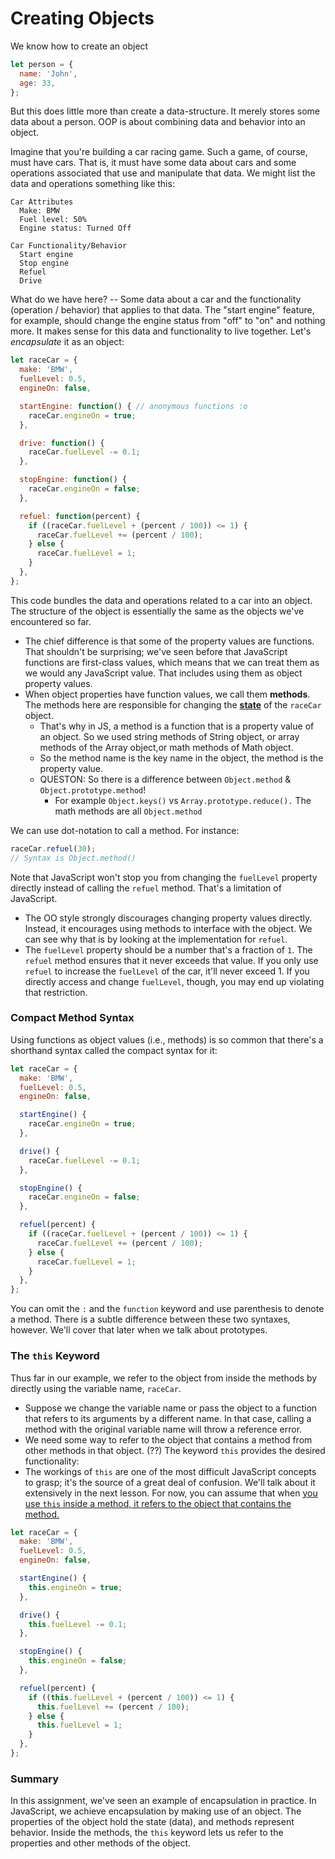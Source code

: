 # Creating Objects

We know how to create an object

```js
let person = {
  name: 'John',
  age: 33,
};
```

But this does little more than create a data-structure. It merely stores some data about a person. OOP is about combining data and behavior into an object. 

Imagine that you're building a car racing game. Such a game, of course, must have cars. That is, it must have some data about cars and some operations associated that use and manipulate that data. We might list the data and operations something like this:

```
Car Attributes
  Make: BMW
  Fuel level: 50%
  Engine status: Turned Off

Car Functionality/Behavior
  Start engine
  Stop engine
  Refuel
  Drive
```

What do we have here? -- Some data about a car and the functionality (operation / behavior) that applies to that data. The "start engine" feature, for example, should change the engine status from "off" to "on" and nothing more. It makes sense for this data and functionality to live together. Let's *encapsulate* it as an object:

```js
let raceCar = {
  make: 'BMW',
  fuelLevel: 0.5,
  engineOn: false,

  startEngine: function() { // anonymous functions :o 
    raceCar.engineOn = true;
  },

  drive: function() {
    raceCar.fuelLevel -= 0.1;
  },

  stopEngine: function() {
    raceCar.engineOn = false;
  },

  refuel: function(percent) {
    if ((raceCar.fuelLevel + (percent / 100)) <= 1) {
      raceCar.fuelLevel += (percent / 100);
    } else {
      raceCar.fuelLevel = 1;
    }
  },
};
```

This code bundles the data and operations related to a car into an object. The structure of the object is essentially the same as the objects we've encountered so far. 

- The chief difference is that some of the property values are functions. That shouldn't be surprising; we've seen before that JavaScript functions are first-class values, which means that we can treat them as we would any JavaScript value. That includes using them as object property values. 
- When object properties have function values, we call them **methods**. The methods here are responsible for changing the <u>**state**</u> of the `raceCar` object.
  - That's why in JS, a  method is a function that is a property value of an object. So we used string methods of String object, or array methods of the Array object,or math methods of Math object. 
  - So the method name is the key name in the object, the method is the property value. 
  - QUESTON: So there is a difference between `Object.method` & `Object.prototype.method`! 
    - For example `Object.keys()` vs `Array.prototype.reduce().` The math methods are all `Object.method`

We can use dot-notation to call a method. For instance:

```js
raceCar.refuel(30);
// Syntax is Object.method()
```

Note that JavaScript won't stop you from changing the `fuelLevel` property directly instead of calling the `refuel` method. That's a limitation of JavaScript. 

- The OO style strongly discourages changing property values directly. Instead, it encourages using methods to interface with the object. We can see why that is by looking at the implementation for `refuel`. 
- The `fuelLevel` property should be a number that's a fraction of `1`. The `refuel` method ensures that it never exceeds that value. If you only use `refuel` to increase the `fuelLevel` of the car, it'll never exceed 1. If you directly access and change `fuelLevel`, though, you may end up violating that restriction.

### Compact Method Syntax

Using functions as object values (i.e., methods) is so common that there's a shorthand syntax called the compact syntax for it:

```js
let raceCar = {
  make: 'BMW',
  fuelLevel: 0.5,
  engineOn: false,

  startEngine() {
    raceCar.engineOn = true;
  },

  drive() {
    raceCar.fuelLevel -= 0.1;
  },

  stopEngine() {
    raceCar.engineOn = false;
  },

  refuel(percent) {
    if ((raceCar.fuelLevel + (percent / 100)) <= 1) {
      raceCar.fuelLevel += (percent / 100);
    } else {
      raceCar.fuelLevel = 1;
    }
  },
};
```

You can omit the `:` and the `function` keyword and use parenthesis to denote a method. There is a subtle difference between these two syntaxes, however. We'll cover that later when we talk about prototypes.

### The `this` Keyword

Thus far in our example, we refer to the object from inside the methods by directly using the variable name, `raceCar`. 

- Suppose we change the variable name or pass the object to a function that refers to its arguments by a different name. In that case, calling a method with the original variable name will throw a reference error. 
- We need some way to refer to the object that contains a method from other methods in that object.  (??) The keyword `this` provides the desired functionality:
- The workings of `this` are one of the most difficult JavaScript concepts to grasp; it's the source of a great deal of confusion. We'll talk about it extensively in the next lesson. For now, you can assume that when <u>you use `this` inside a method, it refers to the object that contains the method.</u>

```js
let raceCar = {
  make: 'BMW',
  fuelLevel: 0.5,
  engineOn: false,

  startEngine() {
    this.engineOn = true;
  },

  drive() {
    this.fuelLevel -= 0.1;
  },

  stopEngine() {
    this.engineOn = false;
  },

  refuel(percent) {
    if ((this.fuelLevel + (percent / 100)) <= 1) {
      this.fuelLevel += (percent / 100);
    } else {
      this.fuelLevel = 1;
    }
  },
};
```

### Summary

In this assignment, we've seen an example of encapsulation in practice. In JavaScript, we achieve encapsulation by making use of an object. The properties of the object hold the state (data), and methods represent behavior. Inside the methods, the `this` keyword lets us refer to the properties and other methods of the object.
